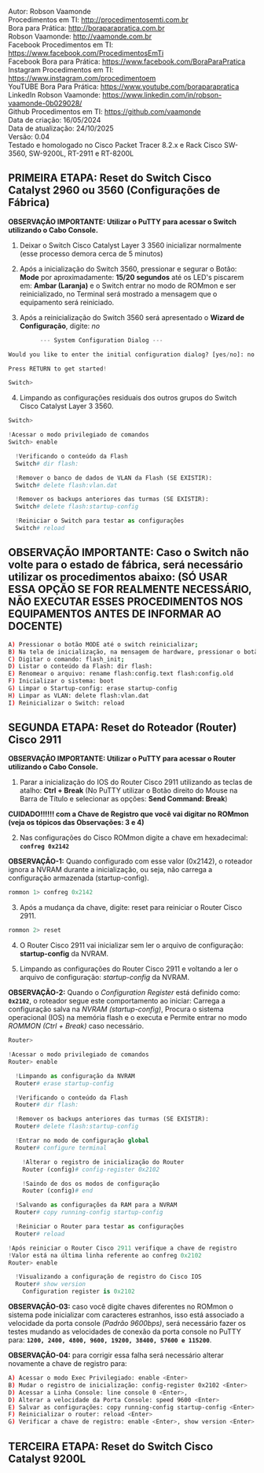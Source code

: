 Autor: Robson Vaamonde<br>
Procedimentos em TI: http://procedimentosemti.com.br<br>
Bora para Prática: http://boraparapratica.com.br<br>
Robson Vaamonde: http://vaamonde.com.br<br>
Facebook Procedimentos em TI: https://www.facebook.com/ProcedimentosEmTi<br>
Facebook Bora para Prática: https://www.facebook.com/BoraParaPratica<br>
Instagram Procedimentos em TI: https://www.instagram.com/procedimentoem<br>
YouTUBE Bora Para Prática: https://www.youtube.com/boraparapratica<br>
LinkedIn Robson Vaamonde: https://www.linkedin.com/in/robson-vaamonde-0b029028/<br>
Github Procedimentos em TI: https://github.com/vaamonde<br>
Data de criação: 16/05/2024<br>
Data de atualização: 24/10/2025<br>
Versão: 0.04<br>
Testado e homologado no Cisco Packet Tracer 8.2.x e Rack Cisco SW-3560, SW-9200L, RT-2911 e RT-8200L

## PRIMEIRA ETAPA: Reset do Switch Cisco Catalyst 2960 ou 3560 (Configurações de Fábrica)

**OBSERVAÇÃO IMPORTANTE: Utilizar o PuTTY para acessar o Switch utilizando o Cabo Console.**

01. Deixar o Switch Cisco Catalyst Layer 3 3560 inicializar normalmente (esse processo demora cerca de 5 minutos)

02. Após a inicialização do Switch 3560, pressionar e segurar o Botão: **Mode** por aproximadamente: **15/20 segundos** até os LED's piscarem em: **Ambar (Laranja)** e o Switch entrar no modo de ROMmon e ser reinicializado, no Terminal será mostrado a mensagem que o equipamento será reiniciado.

03. Após a reinicialização do Switch 3560 será apresentado o **Wizard de Configuração**, digite: *no* <Enter>

```python
         --- System Configuration Dialog ---

Would you like to enter the initial configuration dialog? [yes/no]: no

Press RETURN to get started!

Switch>
```

04. Limpando as configurações residuais dos outros grupos do Switch Cisco Catalyst Layer 3 3560.

```python
Switch>

!Acessar o modo privilegiado de comandos 
Switch> enable

  !Verificando o conteúdo da Flash
  Switch# dir flash:

  !Remover o banco de dados de VLAN da Flash (SE EXISTIR): 
  Switch# delete flash:vlan.dat

  !Remover os backups anteriores das turmas (SE EXISTIR): 
  Switch# delete flash:startup-config

  !Reiniciar o Switch para testar as configurações
  Switch# reload
```

## OBSERVAÇÃO IMPORTANTE: Caso o Switch não volte para o estado de fábrica, será necessário utilizar os procedimentos abaixo: (SÓ USAR ESSA OPÇÃO SE FOR REALMENTE NECESSÁRIO, NÃO EXECUTAR ESSES PROCEDIMENTOS NOS EQUIPAMENTOS ANTES DE INFORMAR AO DOCENTE)

```bash
A) Pressionar o botão MODE até o switch reinicializar;
B) Na tela de inicialização, na mensagem de hardware, pressionar o botão MODE para abortar o carregamento do IOS;
C) Digitar o comando: flash_init;
D) Listar o conteúdo da Flash: dir flash:
E) Renomear o arquivo: rename flash:config.text flash:config.old
F) Inicializar o sistema: boot
G) Limpar o Startup-config: erase startup-config
H) Limpar as VLAN: delete flash:vlan.dat
I) Reinicializar o Switch: reload
```

## SEGUNDA ETAPA: Reset do Roteador (Router) Cisco 2911

**OBSERVAÇÃO IMPORTANTE: Utilizar o PuTTY para acessar o Router utilizando o Cabo Console.**

01. Parar a inicialização do IOS do Router Cisco 2911 utilizando as teclas de atalho: **Ctrl + Break** (No PuTTY utilizar o Botão direito do Mouse na Barra de Título e selecionar as opções: **Send Command: Break**)

**CUIDADO!!!!!! com a Chave de Registro que você vai digitar no ROMmon (veja os tópicos das Observações: 3 e 4)**

02. Nas configurações do Cisco ROMmon digite a chave em hexadecimal: __`confreg 0x2142`__

**OBSERVAÇÃO-1:** Quando configurado com esse valor (0x2142), o roteador ignora a NVRAM durante a inicialização, ou seja, não carrega a configuração armazenada (startup-config).  

```python
rommon 1> confreg 0x2142 
```

03. Após a mudança da chave, digite: reset <Enter> para reiniciar o Router Cisco 2911.

```python
rommon 2> reset
```

04. O Router Cisco 2911 vai inicializar sem ler o arquivo de configuração: **startup-config** da NVRAM.

05. Limpando as configurações do Router Cisco 2911 e voltando a ler o arquivo de configuração: *startup-config* da NVRAM.

**OBSERVAÇÃO-2:** Quando o *Configuration Register* está definido como: __`0x2102`__, o roteador segue este comportamento ao iniciar: Carrega a configuração salva na *NVRAM (startup-config)*, Procura o sistema operacional (IOS) na memória flash e o executa e Permite entrar no modo *ROMMON (Ctrl + Break)* caso necessário.

```python
Router>

!Acessar o modo privilegiado de comandos 
Router> enable

  !Limpando as configuração da NVRAM
  Router# erase startup-config

  !Verificando o conteúdo da Flash
  Router# dir flash:

  !Remover os backups anteriores das turmas (SE EXISTIR): 
  Router# delete flash:startup-config

  !Entrar no modo de configuração global
  Router# configure terminal

    !Alterar o registro de inicialização do Router
    Router (config)# config-register 0x2102 

    !Saindo de dos os modos de configuração
    Router (config)# end

  !Salvando as configurações da RAM para a NVRAM
  Router# copy running-config startup-config 

  !Reiniciar o Router para testar as configurações
  Router# reload

!Após reiniciar o Router Cisco 2911 verifique a chave de registro
!Valor está na última linha referente ao confreg 0x2102
Router> enable

  !Visualizando a configuração de registro do Cisco IOS
  Router# show version
    Configuration register is 0x2102
```

**OBSERVAÇÃO-03:** caso você digite chaves diferentes no ROMmon o sistema pode inicializar com caracteres estranhos, isso está associado a velocidade da porta console *(Padrão 9600bps)*, será necessário fazer os testes mudando as velocidades de conexão da porta console no PuTTY para: __`1200, 2400, 4800, 9600, 19200, 38400, 57600 e 115200`__.

**OBSERVAÇÃO-04:** para corrigir essa falha será necessário alterar novamente a chave de registro para:

```bash
A) Acessar o modo Exec Privilegiado: enable <Enter>
B) Mudar o registro de inicialização: config-register 0x2102 <Enter>
D) Acessar a Linha Console: line console 0 <Enter>, 
D) Alterar a velocidade da Porta Console: speed 9600 <Enter>
E) Salvar as configurações: copy running-config startup-config <Enter>
F) Reinicializar o router: reload <Enter>
G) Verificar a chave de registro: enable <Enter>, show version <Enter>
```

## TERCEIRA ETAPA: Reset do Switch Cisco Catalyst 9200L

